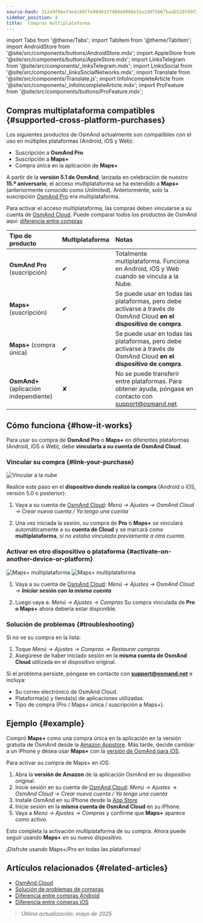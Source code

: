```yaml
---
source-hash: 312a9f0bef4e4c80ffe9040157d89d4986b31e2d975b67baab520769f30facdb
sidebar_position: 4
title:  Compras multiplataforma
---
```

import Tabs from '@theme/Tabs';
import TabItem from '@theme/TabItem';
import AndroidStore from '@site/src/components/buttons/AndroidStore.mdx';
import AppleStore from '@site/src/components/buttons/AppleStore.mdx';
import LinksTelegram from '@site/src/components/_linksTelegram.mdx';
import LinksSocial from '@site/src/components/_linksSocialNetworks.mdx';
import Translate from '@site/src/components/Translate.js';
import InfoIncompleteArticle from '@site/src/components/_infoIncompleteArticle.mdx';
import ProFeature from '@site/src/components/buttons/ProFeature.mdx';

## Compras multiplataforma compatibles {#supported-cross-platform-purchases}

Los siguientes productos de OsmAnd actualmente son compatibles con el uso en múltiples plataformas (Android, iOS y Web):

- Suscripción a **OsmAnd Pro**
- Suscripción a **Maps+**
- Compra única en la aplicación de **Maps+**

A partir de la **versión 5.1 de OsmAnd**, lanzada en celebración de nuestro **15.º aniversario**, el acceso multiplataforma se ha extendido a **Maps+** (anteriormente conocido como *Unlimited*). Anteriormente, solo la suscripción [OsmAnd Pro](../personal/osmand-cloud.md#cross-platform) era multiplataforma.

Para activar el acceso multiplataforma, las compras deben vincularse a su cuenta de [OsmAnd Cloud](../personal/osmand-cloud.md#login).
Puede comparar todos los productos de OsmAnd aquí: [diferencia entre compras](https://osmand.net/docs/user/purchases/android/#difference-between-purchases)

| **Tipo de producto** | **Multiplataforma** | **Notas** |
|:-------------------------------|:--------------------|:--------------------------------------------------------------------------|
| **OsmAnd Pro** (suscripción) | ✔ | Totalmente multiplataforma. Funciona en Android, iOS y Web cuando se vincula a la Nube. |
| **Maps+** (suscripción) | ✔ | Se puede usar en todas las plataformas, pero debe activarse a través de OsmAnd Cloud **en el dispositivo de compra**. |
| **Maps+** (compra única) | ✔ | Se puede usar en todas las plataformas, pero debe activarse a través de OsmAnd Cloud **en el dispositivo de compra**. |
| **OsmAnd+** (aplicación independiente) | ✘ | No se puede transferir entre plataformas. Para obtener ayuda, póngase en contacto con support@osmand.net. |

## Cómo funciona {#how-it-works}

Para usar su compra de **OsmAnd Pro** o **Maps+** en diferentes plataformas (Android, iOS o Web), debe **vincularla a su cuenta de OsmAnd Cloud**.

### Vincular su compra {#link-your-purchase}

![Vincular a la nube](@site/static/img/purchases/cloud_activation.png)

Realice este paso en el **dispositivo donde realizó la compra** (Android o iOS, versión 5.0 o posterior):

1. Vaya a su cuenta de [OsmAnd Cloud](../personal/osmand-cloud.md#login):
   _Menú → Ajustes → OsmAnd Cloud → Crear nueva cuenta / Ya tengo una cuenta_

2. Una vez iniciada la sesión, su compra de **Pro** o **Maps+** se vinculará automáticamente a su **cuenta de Cloud** y se marcará como **multiplataforma**, *si no estaba vinculada previamente a otra cuenta.*

### Activar en otro dispositivo o plataforma {#activate-on-another-device-or-platform}

![Maps+ multiplataforma](@site/static/img/purchases/cross_purchase.png)
![Maps+ multiplataforma](@site/static/img/purchases/cross_purchase_1.png)

1. Vaya a su cuenta de [OsmAnd Cloud](../personal/osmand-cloud.md#login):
   *Menú → Ajustes → OsmAnd Cloud →* ***Iniciar sesión con la misma cuenta***

2. Luego vaya a:
   *Menú → Ajustes → Compras*
   Su compra vinculada de **Pro o Maps+** ahora debería estar disponible.

### Solución de problemas {#troubleshooting}

Si no ve su compra en la lista:

1. Toque *Menú → Ajustes → Compras → Restaurar compras*
2. Asegúrese de haber iniciado sesión en la **misma cuenta de OsmAnd Cloud** utilizada en el dispositivo original.

Si el problema persiste, póngase en contacto con **support@osmand.net** e incluya:

- Su correo electrónico de OsmAnd Cloud.
- Plataforma(s) y tienda(s) de aplicaciones utilizadas.
- Tipo de compra (Pro / Maps+ única / suscripción a Maps+).

## Ejemplo {#example}

Compró **Maps+** como una compra única en la aplicación en la versión gratuita de OsmAnd desde la [Amazon Appstore](https://www.amazon.com/OsmAnd-Maps-Navigation/dp/B00D0SA8I8).
Más tarde, decide cambiar a un iPhone y desea usar **Maps+** con la [versión de OsmAnd para iOS](https://apps.apple.com/app/osmand-maps-travel-navigate/id934850257).

Para activar su compra de Maps+ en iOS:

1. Abra la **versión de Amazon** de la aplicación OsmAnd en su dispositivo original.
2. Inicie sesión en su cuenta de [OsmAnd Cloud](../personal/osmand-cloud.md#login):
   *Menú → Ajustes → OsmAnd Cloud → Crear nueva cuenta / Ya tengo una cuenta*
3. Instale OsmAnd en su iPhone desde la [App Store](https://apps.apple.com/app/osmand-maps-travel-navigate/id934850257)
4. Inicie sesión en la **misma cuenta de OsmAnd Cloud** en su iPhone.
5. Vaya a *Menú → Ajustes → Compras* y confirme que **Maps+** aparece como activo.

Esto completa la activación multiplataforma de su compra. Ahora puede seguir usando **Maps+** en su nuevo dispositivo.

¡Disfrute usando Maps+/Pro en todas las plataformas!

## Artículos relacionados {#related-articles}

- [OsmAnd Cloud](../personal/osmand-cloud.md)
- [Solución de problemas de compras](../troubleshooting/purchases_payments.md)
- [Diferencia entre compras Android](./android.md#difference-between-purchases-android)
- [Diferencia entre compras iOS](./ios.md#difference-between-purchases-ios)

> *Última actualización: mayo de 2025*